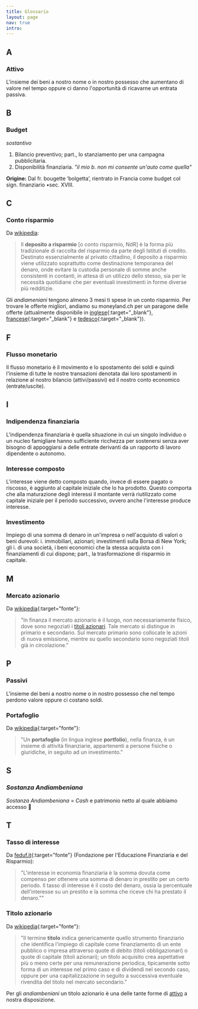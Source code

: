 ```yaml
---
title: Glossario
layout: page
nav: true
intro:
---
```



## A

### Attivo
L'insieme dei beni a nostro nome o in nostro possesso che aumentano di valore nel tempo oppure ci danno l'opportunità di ricavarne un entrata passiva.

## B

### Budget
_sostantivo_
1. Bilancio preventivo;
part., lo stanziamento per una campagna pubblicitaria.
2. Disponibilità finanziaria. _"il mio b. non mi consente un'auto come quella"_

**Origine:**
Dal fr. bougette ‘bolgetta’, rientrato in Francia come budget col sign. finanziario •sec. XVIII.

## C

### Conto risparmio
Da [wikipedia]():
> Il **deposito a risparmio** [o conto risparmio, NdR] è la forma più tradizionale di raccolta del risparmio da parte degli Istituti di credito. Destinato essenzialmente al privato cittadino, il deposito a risparmio viene utilizzato soprattutto come destinazione temporanea del denaro, onde evitare la custodia personale di somme anche consistenti in contanti, in attesa di un utilizzo dello stesso, sia per le necessità quotidiane che per eventuali investimenti in forme diverse più redditizie.

Gli _andiameniani_ tengono almeno 3 mesi ti spese in un conto risparmio. Per trovare le offerte migliori, andiamo su moneyland.ch per un paragone delle offerte (attualmente disponibile in [inglese](https://www.moneyland.ch/en/savingsAccount/index){:target="_blank"}, [francese](https://www.moneyland.ch/fr/savingsAccount/index){:target="_blank"} e [tedesco](https://www.moneyland.ch/de/savingsAccount/index){:target="_blank"}).<span data-stop="_"><span>

## F

### Flusso monetario
Il flusso monetario è il movimento e lo spostamento dei soldi e quindi l'insieme di tutte le nostre transazioni denotata dai loro spostamenti in relazione al nostro bilancio (attivi/passivi) ed il nostro conto economico (entrate/uscite).

## I

### Indipendenza finanziaria
L'indipendenza finanziaria è quella situazione in cui un singolo individuo o un nucleo famigliare hanno sufficiente ricchezza per sostenersi senza aver bisogno di appoggiarsi a delle entrate derivanti da un rapporto di lavoro dipendente o autonomo.


### Interesse composto
L'interesse viene detto composto quando, invece di essere pagato o riscosso, è aggiunto al capitale iniziale che lo ha prodotto. Questo comporta che alla maturazione degli interessi il montante verrà riutilizzato come capitale iniziale per il periodo successivo, ovvero anche l'interesse produce interesse.


### Investimento
Impiego di una somma di denaro in un'impresa o nell'acquisto di valori o beni durevoli: i. immobiliari, azionari; investimenti sulla Borsa di New York; gli i. di una società, i beni economici che la stessa acquista con i finanziamenti di cui dispone; part., la trasformazione di risparmio in capitale.

## M

### Mercato azionario
Da [wikipedia](https://it.wikipedia.org/wiki/Mercato_azionario){:target="fonte"}:
> "In finanza il mercato azionario è il luogo, non necessariamente fisico, dove sono negoziati i [titoli azionari](#titolo-azionario). Tale mercato si distingue in primario e secondario. Sul mercato primario sono collocate le azioni di nuova emissione, mentre su quello secondario sono negoziati titoli già in circolazione."

## P

### Passivi
L'insieme dei beni a nostro nome o in nostro possesso che nel tempo perdono valore oppure ci costano soldi.

### Portafoglio
Da [wikipedia](https://it.wikipedia.org/wiki/Portafoglio_(finanza)){:target="fonte"}:
> "Un **portafoglio** (in lingua inglese **portfolio**), nella finanza, è un insieme di attività finanziarie, appartenenti a persone fisiche o giuridiche, in seguito ad un investimento."


## S

### _Sostanza Andiambeniana_
_Sostanza Andiambeniana_ = _Cash_ e patrimonio netto al quale abbiamo accesso 🤑


## T

### Tasso di interesse
Da [feduf.it](http://www.feduf.it/container/scuole/cose-il-tasso-di-interesse){:target="fonte"} (Fondazione per l'Educazione Finanziaria e del Risparmio):
> "L'interesse in economia finanziaria è la somma dovuta come compenso per ottenere una somma di denaro in prestito per un certo periodo. Il tasso di interesse è il costo del denaro, ossia la percentuale dell'interesse su un prestito e la somma che riceve chi ha prestato il denaro.""

### Titolo azionario
Da [wikipedia](https://it.wikipedia.org/wiki/Titolo_(finanza)){:target="fonte"}:
> "Il termine **titolo** indica genericamente quello strumento finanziario che identifica l'impiego di capitale come finanziamento di un ente pubblico o impresa attraverso quote di debito (titoli obbligazionari) o quote di capitale (titoli azionari); un titolo acquisito crea aspettative più o meno certe per una remunerazione periodica, tipicamente sotto forma di un interesse nel primo caso e di dividendi nel secondo caso, oppure per una capitalizzazione in seguito a successiva eventuale rivendita del titolo nel mercato secondario."

Per gli _andiambeniani_ un titolo azionario è una delle tante forme di [attivo](#attivo) a nostra disposizione.
